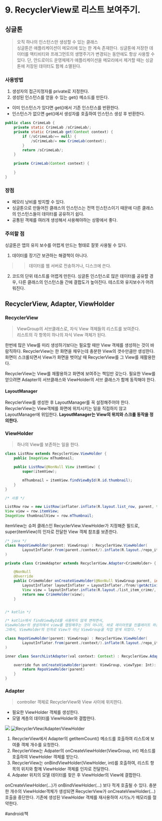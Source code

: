 # 9. RecyclerView로 리스트 보여주기.
## 싱글톤
> 오직 하나의 인스턴스만 생성할 수 있는 클래스  
싱글톤은 애플리케이션이 메모리에 있는 한 계속 존재한다. 
싱글톤에 저장한 데이터를 액티비티와 프래그먼트의 생명주기가 변경되는 동안에도 항상 사용할 수 있다.
단, 안드로이드 운영체제가 애플리케이션을 메모리에서 제거할 때는 싱글톤에 저장된 데이터도 함께 소멸된다.

### 사용방법
1. 생성자의 접근지정자를 private로 지정한다.
2. 생성된 인스턴스를 얻을 수 있는 get() 메소드를 만든다.
* 이미 인스턴스가 있다면 get()에서 기존 인스턴스를 반환한다.
* 인스턴스가 없으면 get()에서 생성자를 호출하여 인스턴스 생성 후 반환한다.

```java
public class CrimeLab {
    private static CrimeLab /sCrimeLab/;
    private static CrimeLab get(Context context) {
        if (/sCrimeLab/== null) {
            /sCrimeLab/= new CrimeLab(context);
        }
        return /sCrimeLab/;
    }
    
    private CrimeLab(Context context) {
        
    }
}
```

### 장점
* 메모리 낭비를 방지할 수 있다.
* 싱글톤으로 만들어진 클래스의 인스턴스는 전역 인스턴스이기 때문에 다른 클래스의 인스턴스들이 데이터를 공유하기 쉽다.
* 공통된 객체를 여러개 생성해서 사용해야하는 상황에서 좋다.

### 주의할 점
싱글톤은 앱의 유지 보수를 어렵게 만드는 형태로 잘못 사용될 수 있다.

1. 데이터를 장기간 보관하는 해결책이 아니다.
>> 데이터를 웹 서버로 전송하거나, 디스크에 쓴다.
2. 코드의 단위 테스트를 어렵게 만든다.
싱글톤 인스턴스로 많은 데이터를 공유할 경우, 다른 클래스의 인스턴스들 간에 결합도가 높아진다.
테스트와 유지보수가 어려워진다.

## RecyclerView, Adapter, ViewHolder
### RecyclerView
> ViewGroup의 서브클래스로, 자식 View 객체들의 리스트를 보여준다.  
> 리스트의 각 항목이 하나의 자식 View 객체가 된다.  

한번에 많은 VIew를 미리 생성하기보다는 필요할 때만 View 객체를 생성하는 것이 바람직하다.
RecyclerView는 한 화면을 채우는데 충분한 View의 갯수만큼만 생성한다.
화면이 스크롤되면서 View가 화면을 벗어날 때 RecyclerView를 그 View를 재활용한다.

RecyclerView는 View를 재활용하고 화면에 보여주는 책임만 갖는다.
필요한 View를 얻으려면 Adapter의 서브클래스와 ViewHolder의 서브 클래스가 함께 동작해야 한다.

#### LayoutManager
RecyclerView를 생성한 후 LayoutManager를 꼭 설정해주어야 한다.
RecyclerView는 View객체를 화면에 위치시키는 일을 직접하지 않고 LayoutManager에 위임한다. 
**LayoutManager는 View의 위치와 스크롤 동작을 정의한다.**

### ViewHolder
> 하나의 View를 보존하는 일을 한다.  

```java
class ListRow extends RecyclerView.ViewHolder {
    public ImageView mThumbnail;

    public ListRow(@NonNull View itemView) {
        super(itemView);

        mThumbnail = itemView.findViewById(R.id.thumbnail);
    }
}

/* 사용 */

ListRow row = new ListRow(inflater.inflate(R.layout.list_row, parent, false));
View view = row.itemView;
ImageView thumbnailView = row.mThumbnail;
```

itemView는 슈퍼 클래스인 RecyclerView.ViewHolder가 지정해준 필드로, 
super(itemView)의 인자로 전달한 View 객체 참조를 보존한다. 

```java
/* java */
class RepoViewHolder(parent: ViewGroup) : RecyclerView.ViewHolder(
        LayoutInflater.from(parent./context/).inflate(R.layout./repo_item/, parent, false)
)

private class CrimeAdapter extends RecyclerView.Adapter<CrimeHolder> {

    @NonNull
    @Override
    public CrimeHolder onCreateViewHolder(@NonNull ViewGroup parent, int viewType) {
        LayoutInflater layoutInflater = LayoutInflater./from/(getActivity());
        View view = layoutInflater.inflate(R.layout./list_item_crime/, parent, false);
        return new CrimeHolder(view);
    }


/* kotlin */

/* kotlin에서 findViewById를 사용하지 않게 변하면서, 
ViewHolder의 생성자에서 view를 맵핑해주는 것이 아니라, 바로 레이아웃을 인플레이트 하는 형태로 변하게 되었다.
그래서, ViewHolder의 인자로 View가 아닌 ViewGroup을 직접 받게 되었다. */

class RepoViewHolder(parent: ViewGroup) : RecyclerView.ViewHolder(
        LayoutInflater.from(parent./context/).inflate(R.layout./repo_item/, parent, false)
)

inner class SearchListAdapter(val context: Context) : RecyclerView.Adapter<RepoViewHolder>() {

    override fun onCreateViewHolder(parent: ViewGroup, viewType: Int): RepoViewHolder {
        return RepoViewHolder(parent)
    }
}
```

### Adapter
> controller 객체로 RecyclerView와 View 사이에 위치한다.  
* 필요한 ViewHolder 객체를 생성한다.
* 모델 계층의 데이터를 ViewHolder와 결합한다.

![](chapter-9-singleton-recyclerview/C9D5B392-5E6A-4C27-925A-30DF6516907E.png)
![RecyclerVIew/Adapter/ViewHolder](https://moringaschool.files.wordpress.com/2015/05/capture1.png)

1. RecyclerView에서 Adapter의 getItemCount() 메소드를 호출하여 리스트에 보여줄 객체 개수를 요청한다.
2. RecyclerView는 Adpater의 onCreateViewHolder(ViewGroup, int) 메소드를 호출하여 ViewHolder 객체를 받는다. 
3. RecyclerView는 onBindViewHolder(ViewHolder, int)를 호출하여, 리스트 항목의 위치와 함께 ViewHolder 객체를 인자로 전달한다.
4. Adpater 위치의 모델 데이터를 찾은 후 ViewHolder의 View에 결합한다.

onCreateViewHolder(…)가 onBindViewHolder(…) 보다 적게 호출될 수 있다. 
충분한 개수의 ViewHolder객체가 생성되면 RecyclerView가 onCreateViewHolder(…)호출을 중단한다.
기존에 생성된 ViewHolder 객체를 재사용하여 시가노가 메모리를 절약한다.





#android/책